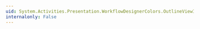 ```yaml
---
uid: System.Activities.Presentation.WorkflowDesignerColors.OutlineViewItemTextColorKey
internalonly: False
---
```

